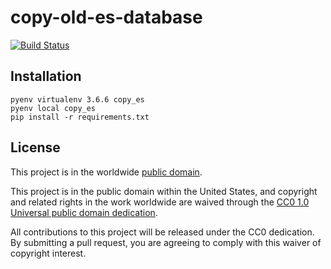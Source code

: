 # copy-old-es-database #

[![Build Status](https://travis-ci.com/dhs-ncats/copy-old-es-database.svg?branch=develop)](https://travis-ci.com/dhs-ncats/copy-old-es-database)

## Installation ##
```
pyenv virtualenv 3.6.6 copy_es
pyenv local copy_es
pip install -r requirements.txt
```

## License ##

This project is in the worldwide [public domain](LICENSE.md).

This project is in the public domain within the United States, and
copyright and related rights in the work worldwide are waived through
the [CC0 1.0 Universal public domain
dedication](https://creativecommons.org/publicdomain/zero/1.0/).

All contributions to this project will be released under the CC0
dedication. By submitting a pull request, you are agreeing to comply
with this waiver of copyright interest.
